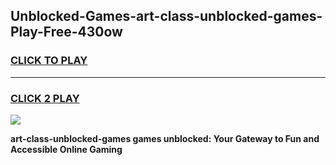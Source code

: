 
## Unblocked-Games-art-class-unblocked-games-Play-Free-430ow
<h3>
<a href="https://premium76.site?title=art-class-unblocked-games&ref=20A">CLICK TO PLAY</a></h3>
<hr>

<h3>
<a href="https://premium76.site?title=art-class-unblocked-games&ref=20A">CLICK 2 PLAY</a>
  
</h3>

<a href="https://premium76.site?title=art-class-unblocked-games&ref=20A"><img src="https://clearcache.store/games.png"></a>


**art-class-unblocked-games games unblocked: Your Gateway to Fun and Accessible Online Gaming**
